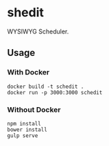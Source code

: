 # shedit
WYSIWYG Scheduler.

## Usage
### With Docker
```
docker build -t schedit .
docker run -p 3000:3000 schedit
```

### Without Docker
```
npm install
bower install
gulp serve
```
